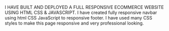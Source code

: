 I HAVE BUILT AND DEPLOYED A FULL RESPONSIVE ECOMMERCE WEBSITE USING HTML CSS & JAVASCRIPT. I have created fully responsive navbar using html CSS JavaScript to responsive footer. I have used many CSS styles to make this page responsive and very professional looking.
